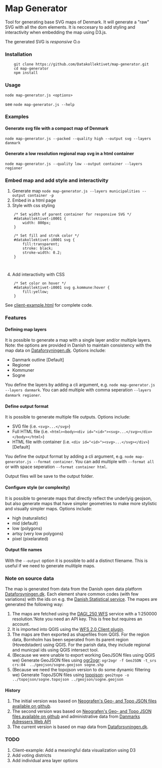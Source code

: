 # Map Generator

Tool for generating base SVG maps of Denmark. It will generate a "raw" SVG with all the dom elements. It is neccesary to add styling and interactivity when embedding the map using D3.js.

The generated SVG is *responsive* O.o

### Installation

```
    git clone https://github.com/Datakollektivet/map-generator.git
    cd map-generator
    npm install
```

### Usage

`node map-generator.js <options>`

see `node map-generator.js --help`

### Examples

#### Generate svg file with a compact map of Denmark
`node map-generator.js --packed --quality high --output svg --layers danmark`

#### Generate a low resolution regional map svg in a html container 
`node map-generator.js --quality low --output container --layers regioner`

### Embed map and add style and interactivity
1. Generate map `node map-generator.js --layers municipalities --output container -p`
2. Embed in a html page
3. Style with css styling
```
    /* Set width of parent container for responsive SVG */
    #datakollektivet-i0001 {
        width: 800px;
    }

    /* Set fill and strok color */
    #datakollektivet-i0001 svg {
        fill:transparent;
        stroke: black;
        stroke-width: 0.2;
    }
        
        
```
4. Add interactivity with CSS
```
    /* Set color on hover */
    #datakollektivet-i0001 svg g.kommune:hover {
        fill:yellow;
    }
```

See [client-example.html](client-example.html) for complete code.

### Features

#### Defining map layers
It is possible to generate a map with a single layer and/or multiple layers. Note: the options are provided in Danish to maintain consistency with the map data on [Dataforsyningen.dk](https://dataforsyningen.dk/). Options include:

+ Danmark outline [Default]
+ Regioner
+ Kommuner
+ Sogne

You define the layers by adding a cli argument, e.g. `node map-generator.js --layers danmark`. You can add multiple with comma seperation `--layers danmark regioner`.

#### Define output format
It is possible to generate multiple file outputs. Options include:

+ SVG file (i.e. `<svg>...</svg>`)
+ Full HTML file (i.e. `<html><body><div id="<id>"><svg>...</svg></div></body></html>`)
+ HTML file with container (i.e. `<div id="<id>"><svg>...</svg></div>`) [Default]

You define the output format by adding a cli argument, e.g. `node map-generator.js --format container`. You can add multiple with `--format all` or with space seperation `--format container html`.

Output files will be save to the output folder.

#### Configure style (or complexity)
It is possible to generate maps that directly reflect the underlyig geojson, but also generate maps that have simpler geometries to make more stylistic and visually simpler maps. Options include:

+ high (naturalistic)
+ mid (default)
+ low (polygons)
+ artsy (very low polygons)
+ pixel (pixelarated)

#### Output file names
With the `--output` option it is possible to add a distinct filename. This is useful if we need to generate mulitiple maps. 

### Note on source data
The map is generated from data from the Danish open data platform [Dataforsyningen.dk](https://dataforsyningen.dk/). Each element share common codes (with few variations) with the ids on e.g. the [Danish Statistical service](https://dst.dk). The mapes are generated the following way:

1. The maps are fetched using the [DAGI_250 WFS]( https://api.dataforsyningen.dk/DAGI_250MULTIGEOM_GMLSFP_DAF?service=WFS&request=GetCapabilities&token=) service with a 1:250000 resolution.'Note you need an API key. This is free but requires an account.
2. It is imported into QGIS using the [WFS 2.0 Client plugin](https://github.com/qgisinspiretools/qgis-wfs20-client-plugin).
3. The maps are then exported as shapefiles from QGIS. For the region data, Bornholm has been seperated from its parent region (Hovedstaden) using QGIS. For the parish data, they include regional and municpal ids using QGIS intersect tool. 
4. (Because we were unable to export working GeoJSON files using QGIS we) Generate GeoJSON files using [ogr2ogr](https://gdal.org/programs/ogr2ogr.html): `ogr2ogr -f GeoJSON -t_srs crs:84  ../geojson/sogne.geojson sogne.shp`
5. (Because we need the topojson version to do some dynamic filtering we) Generate TopoJSON files using [topojson](https://github.com/topojson/topojson): `geo2topo -o ../topojson/sogne.topojson ../geojson/sogne.geojson` 

#### History
1. The initial version was based on [Neografen's Geo- and Topo JSON files available on github](https://github.com/Neogeografen/dagi).
2. The second version was based on [Neografen's Geo- and Topo JSON files available on github](https://github.com/Neogeografen/dagi) and administrative data from [Danmarks Adressers Web API](https://dawadocs.dataforsyningen.dk/)
3. The current version is based on map data from [Dataforsyningen.dk](https://dataforsyningen.dk/).


### TODO
1. Client-example: Add a meaningful data visualization using D3
2. Add voting districts
3. Add individual area layer options



